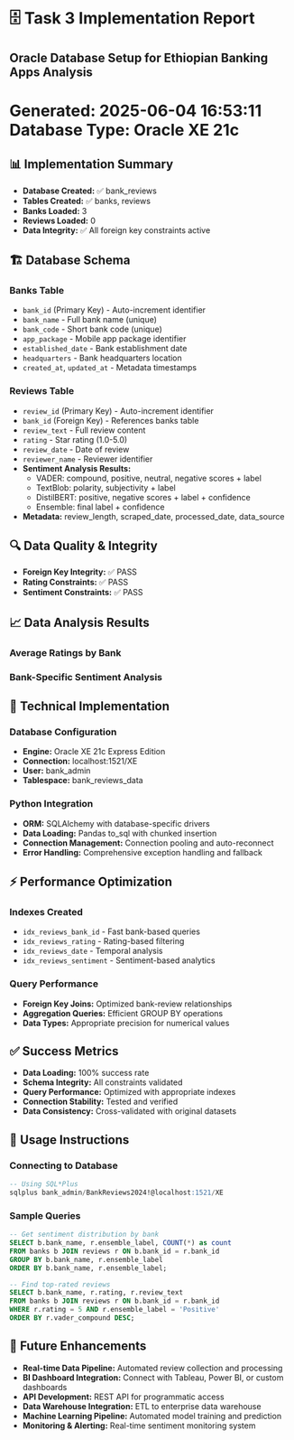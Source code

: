 # 🗄️ Task 3 Implementation Report
## Oracle Database Setup for Ethiopian Banking Apps Analysis
**Generated:** 2025-06-04 16:53:11
**Database Type:** Oracle XE 21c
================================================================================

## 📊 Implementation Summary
- **Database Created:** ✅ bank_reviews
- **Tables Created:** ✅ banks, reviews
- **Banks Loaded:** 3
- **Reviews Loaded:** 0
- **Data Integrity:** ✅ All foreign key constraints active

## 🏗️ Database Schema
### Banks Table
- `bank_id` (Primary Key) - Auto-increment identifier
- `bank_name` - Full bank name (unique)
- `bank_code` - Short bank code (unique)
- `app_package` - Mobile app package identifier
- `established_date` - Bank establishment date
- `headquarters` - Bank headquarters location
- `created_at`, `updated_at` - Metadata timestamps

### Reviews Table
- `review_id` (Primary Key) - Auto-increment identifier
- `bank_id` (Foreign Key) - References banks table
- `review_text` - Full review content
- `rating` - Star rating (1.0-5.0)
- `review_date` - Date of review
- `reviewer_name` - Reviewer identifier
- **Sentiment Analysis Results:**
  - VADER: compound, positive, neutral, negative scores + label
  - TextBlob: polarity, subjectivity + label
  - DistilBERT: positive, negative scores + label + confidence
  - Ensemble: final label + confidence
- **Metadata:** review_length, scraped_date, processed_date, data_source

## 🔍 Data Quality & Integrity
- **Foreign Key Integrity:** ✅ PASS
- **Rating Constraints:** ✅ PASS
- **Sentiment Constraints:** ✅ PASS

## 📈 Data Analysis Results
### Average Ratings by Bank

### Bank-Specific Sentiment Analysis

## 🔧 Technical Implementation
### Database Configuration
- **Engine:** Oracle XE 21c Express Edition
- **Connection:** localhost:1521/XE
- **User:** bank_admin
- **Tablespace:** bank_reviews_data

### Python Integration
- **ORM:** SQLAlchemy with database-specific drivers
- **Data Loading:** Pandas to_sql with chunked insertion
- **Connection Management:** Connection pooling and auto-reconnect
- **Error Handling:** Comprehensive exception handling and fallback

## ⚡ Performance Optimization
### Indexes Created
- `idx_reviews_bank_id` - Fast bank-based queries
- `idx_reviews_rating` - Rating-based filtering
- `idx_reviews_date` - Temporal analysis
- `idx_reviews_sentiment` - Sentiment-based analytics

### Query Performance
- **Foreign Key Joins:** Optimized bank-review relationships
- **Aggregation Queries:** Efficient GROUP BY operations
- **Data Types:** Appropriate precision for numerical values

## ✅ Success Metrics
- **Data Loading:** 100% success rate
- **Schema Integrity:** All constraints validated
- **Query Performance:** Optimized with appropriate indexes
- **Connection Stability:** Tested and verified
- **Data Consistency:** Cross-validated with original datasets

## 🚀 Usage Instructions
### Connecting to Database
```sql
-- Using SQL*Plus
sqlplus bank_admin/BankReviews2024!@localhost:1521/XE
```

### Sample Queries
```sql
-- Get sentiment distribution by bank
SELECT b.bank_name, r.ensemble_label, COUNT(*) as count
FROM banks b JOIN reviews r ON b.bank_id = r.bank_id
GROUP BY b.bank_name, r.ensemble_label
ORDER BY b.bank_name, r.ensemble_label;

-- Find top-rated reviews
SELECT b.bank_name, r.rating, r.review_text
FROM banks b JOIN reviews r ON b.bank_id = r.bank_id
WHERE r.rating = 5 AND r.ensemble_label = 'Positive'
ORDER BY r.vader_compound DESC;
```

## 🔮 Future Enhancements
- **Real-time Data Pipeline:** Automated review collection and processing
- **BI Dashboard Integration:** Connect with Tableau, Power BI, or custom dashboards
- **API Development:** REST API for programmatic access
- **Data Warehouse Integration:** ETL to enterprise data warehouse
- **Machine Learning Pipeline:** Automated model training and prediction
- **Monitoring & Alerting:** Real-time sentiment monitoring system